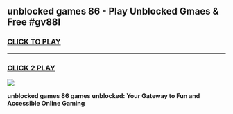 
## unblocked games 86 - Play Unblocked Gmaes & Free #gv88l
<h3>
<a href="https://news.freeplayer.one?title=unblocked_games_86&ref=26F">CLICK TO PLAY</a></h3>
<hr>

<h3>
<a href="https://news.freeplayer.one?title=unblocked_games_86&ref=26F">CLICK 2 PLAY</a>
  
</h3>

<a href="https://news.freeplayer.one?title=unblocked_games_86&ref=26F/"><img src="https://clearcache.store/games.png"></a>


**unblocked games 86 games unblocked: Your Gateway to Fun and Accessible Online Gaming**
